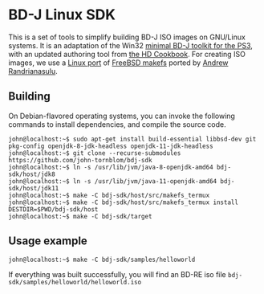 # BD-J Linux SDK
This is a set of tools to simplify building BD-J ISO images on GNU/Linux systems.
It is an adaptation of the Win32 [minimal BD-J toolkit for the PS3][ps3],
with an updated authoring tool from [the HD Cookbook][hdc]. For creating ISO
images, we use a [Linux port][makefs_termux] of [FreeBSD makefs][makefs] ported
by [Andrew Randrianasulu][Randrianasulu].

## Building
On Debian-flavored operating systems, you can invoke the following commands to
install dependencies, and compile the source code.

```console
john@localhost:~$ sudo apt-get install build-essential libbsd-dev git pkg-config openjdk-8-jdk-headless openjdk-11-jdk-headless
john@localhost:~$ git clone --recurse-submodules https://github.com/john-tornblom/bdj-sdk
john@localhost:~$ ln -s /usr/lib/jvm/java-8-openjdk-amd64 bdj-sdk/host/jdk8
john@localhost:~$ ln -s /usr/lib/jvm/java-11-openjdk-amd64 bdj-sdk/host/jdk11
john@localhost:~$ make -C bdj-sdk/host/src/makefs_termux
john@localhost:~$ make -C bdj-sdk/host/src/makefs_termux install DESTDIR=$PWD/bdj-sdk/host
john@localhost:~$ make -C bdj-sdk/target
```

## Usage example
```console
john@localhost:~$ make -C bdj-sdk/samples/helloworld
```
If everything was built successfully, you will find an BD-RE iso file
`bdj-sdk/samples/helloworld/helloworld.iso`

[ps3]: https://ps3.brewology.com/downloads/download.php?id=2171&mcid=4
[hdc]: http://oliverlietz.github.io/bd-j/hdcookbook.html
[makefs_termux]: https://github.com/Randrianasulu/makefs_termux
[makefs]: https://www.freebsd.org/cgi/man.cgi?query=makefs
[Randrianasulu]: https://github.com/Randrianasulu
